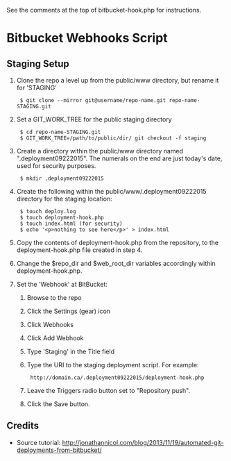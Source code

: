 See the comments at the top of bitbucket-hook.php for instructions.

# Bitbucket Webhooks Script

## Staging Setup

1. Clone the repo a level up from the public/www directory, but rename it for 'STAGING'

        $ git clone --mirror git@username/repo-name.git repo-name-STAGING.git

2. Set a GIT_WORK_TREE for the public staging directory

        $ cd repo-name-STAGING.git
        $ GIT_WORK_TREE=/path/to/public/dir/ git checkout -f staging

3. Create a directory within the public/www directory named ".deployment09222015". The numerals on the end are just today's date, used for security purposes.

        $ mkdir .deployment09222015

4. Create the following within the public/www/.deployment09222015 directory for the staging location:

        $ touch deploy.log
        $ touch deployment-hook.php
        $ touch index.html (for security)
        $ echo '<p>nothing to see here</p>' > index.html

5. Copy the contents of deployment-hook.php from the repository, to the deployment-hook.php file created in step 4.

6. Change the $repo_dir and $web_root_dir variables accordingly within deployment-hook.php.

8. Set the 'Webhook' at BitBucket:
    1. Browse to the repo
    2. Click the Settings (gear) icon
    3. Click Webhooks
    4. Click Add Webhook
    5. Type 'Staging' in the Title field
    6. Type the URI to the staging deployment script. For example:

            http://domain.ca/.deployment09222015/deployment-hook.php

    7. Leave the Triggers radio button set to "Repository push".
    8. Click the Save button.









## Credits
* Source tutorial: http://jonathannicol.com/blog/2013/11/19/automated-git-deployments-from-bitbucket/
